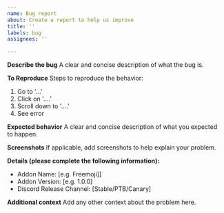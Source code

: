 ```yaml
---
name: Bug report
about: Create a report to help us improve
title: ''
labels: bug
assignees: ''

---
```


**Describe the bug**
A clear and concise description of what the bug is.

**To Reproduce**
Steps to reproduce the behavior:
1. Go to '...'
2. Click on '....'
3. Scroll down to '....'
4. See error

**Expected behavior**
A clear and concise description of what you expected to happen.

**Screenshots**
If applicable, add screenshots to help explain your problem.

**Details (please complete the following information):**
 - Addon Name: [e.g. Freemoji]]
 - Addon Version: [e.g. 1.0.0]
 - Discord Release Channel: [Stable/PTB/Canary]

**Additional context**
Add any other context about the problem here.
